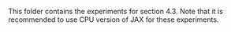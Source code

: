 This folder contains the experiments for section 4.3. Note that it is recommended to use CPU version of JAX for these experiments.

